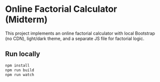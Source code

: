 # Online Factorial Calculator (Midterm)

This project implements an online factorial calculator with local Bootstrap (no CDN), light/dark theme, and a separate JS file for factorial logic.

## Run locally

```bash
npm install
npm run build
npm run watch
```

